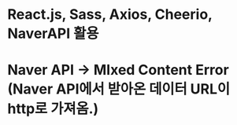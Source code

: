 # React.js, Sass, Axios, Cheerio, NaverAPI 활용

# Naver API -> MIxed Content Error (Naver API에서 받아온 데이터 URL이 http로 가져옴.)
